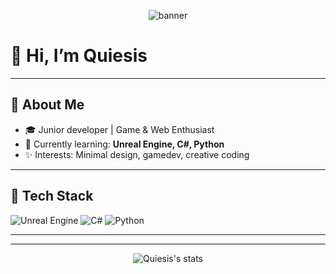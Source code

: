 <!-- Profil Banner'ı (isteğe bağlı görsel ekleyebilirsin) -->
<p align="center">
  <img src="https://capsule-render.vercel.app/api?type=waving&color=8d61ff&height=200&section=header&text=Quiesis&fontSize=48&fontColor=ffffff" alt="banner"/>
</p>

# 👋 Hi, I’m **Quiesis**  


---

## 🧩 About Me
- 🎓 Junior developer | Game & Web Enthusiast  
- 🌱 Currently learning: **Unreal Engine, C#, Python**
- ✨ Interests: Minimal design, gamedev, creative coding

---

## 🚀 Tech Stack
![Unreal Engine](https://img.shields.io/badge/Unreal-313131?style=for-the-badge&logo=unrealengine&logoColor=white)
![C#](https://img.shields.io/badge/C%23-239120?style=for-the-badge&logo=c-sharp&logoColor=white)
![Python](https://img.shields.io/badge/Python-3776AB?style=for-the-badge&logo=python&logoColor=white)


---


<!-- Diğer sosyal linklerini de ekleyebilirsin -->

---

<p align="center">
  <img src="https://github-readme-stats.vercel.app/api?username=Quiesis&show_icons=true&theme=tokyonight" alt="Quiesis's stats"/>
</p>

<!-- Alt satırda imza ya da motto ekleyebilirsin -->

